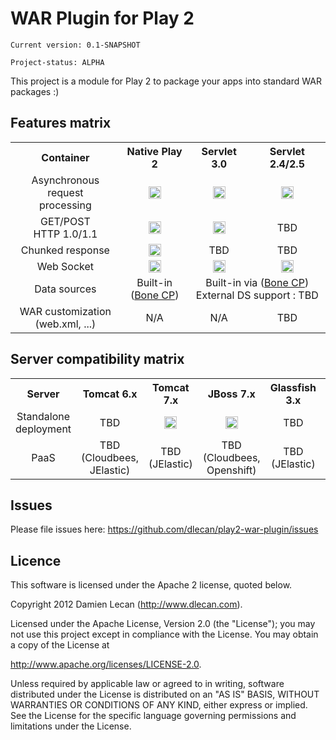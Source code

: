 # WAR Plugin for Play 2

    Current version: 0.1-SNAPSHOT

    Project-status: ALPHA

This project is a module for Play 2 to package your apps into standard WAR packages :)

## Features matrix
<table style="text-align: center;">
  <tr>
	<th>Container</th>
    <th>Native Play 2</th>
	<th>Servlet 3.0</th>
	<th>Servlet 2.4/2.5</th>
  </tr>
  <tr>
    <td>Asynchronous request<br/>processing</td>
	<td><img src="http://openclipart.org/image/800px/svg_to_png/161503/OK-1.png" height="20"></td>
	<td><img src="http://openclipart.org/image/800px/svg_to_png/161503/OK-1.png" height="20"></td>
	<td><img src="http://openclipart.org/image/800px/svg_to_png/161515/OK-2.png" height="20"></td>
  </tr>
  <tr>
    <td>GET/POST<br/>HTTP 1.0/1.1</td>
	<td><img src="http://openclipart.org/image/800px/svg_to_png/161503/OK-1.png" height="20"></td>
	<td><img src="http://openclipart.org/image/800px/svg_to_png/161503/OK-1.png" height="20"></td>
	<td>TBD</td>
  </tr>
  <tr>
    <td>Chunked response</td>
	<td><img src="http://openclipart.org/image/800px/svg_to_png/161503/OK-1.png" height="20"></td>
	<td>TBD</td>
	<td>TBD</td>
  </tr>
  <tr>
    <td>Web Socket</td>
	<td><img src="http://openclipart.org/image/800px/svg_to_png/161503/OK-1.png" height="20"></td>
	<td><img src="http://openclipart.org/image/800px/svg_to_png/161515/OK-2.png" height="20"></td>
	<td><img src="http://openclipart.org/image/800px/svg_to_png/161515/OK-2.png" height="20"></td>  
  </tr>
  <tr>
    <td>Data sources</td>
	<td>Built-in<br/>(<a href="http://jolbox.com/">Bone CP</a>)</td>
	<td colspan="2">Built-in via (<a href="http://jolbox.com/">Bone CP</a>)<br/>External DS support : TBD</td>
  </tr>
  <tr>
    <td>WAR customization<br/>(web.xml, ...)</td>
	<td>N/A</td>
	<td>N/A</td>
	<td>TBD</td>  
  </tr>
</table>

## Server compatibility matrix
<table style="text-align: center;">
  <tr>
	<th>Server</th>
    <th>Tomcat 6.x</th>
	<th>Tomcat 7.x</th>
	<th>JBoss 7.x</th>
    <th>Glassfish 3.x</th>
    <th>WAS x.x</th>
  </tr>
  <tr>
    <td>Standalone deployment</td>
	<td>TBD</td>
	<td><img src="http://openclipart.org/image/800px/svg_to_png/161503/OK-1.png" height="20"></td>
	<td><img src="http://openclipart.org/image/800px/svg_to_png/161503/OK-1.png" height="20"></td>
	<td>TBD</td>
	<td>-</td>
  </tr>
  <tr>
    <td>PaaS</td>
	<td>TBD<br/>(Cloudbees, JElastic)</td>
	<td>TBD<br/>(JElastic)</td>
	<td>TBD<br/>(Cloudbees, Openshift)</td>
	<td>TBD<br/>(JElastic)</td>
	<td>-</td>
  </tr>
</table>

## Issues
Please file issues here: https://github.com/dlecan/play2-war-plugin/issues

## Licence

This software is licensed under the Apache 2 license, quoted below.

Copyright 2012 Damien Lecan (http://www.dlecan.com).

Licensed under the Apache License, Version 2.0 (the "License"); you 
may not use this project except in compliance with the License. You 
may obtain a copy of the License at 

http://www.apache.org/licenses/LICENSE-2.0.

Unless required by applicable law or agreed to in writing, software
distributed under the License is distributed on an "AS IS" BASIS,
WITHOUT WARRANTIES OR CONDITIONS OF ANY KIND, either express or implied.
See the License for the specific language governing permissions and
limitations under the License.